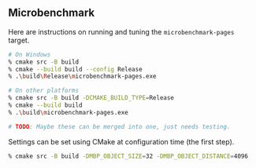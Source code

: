 ## Microbenchmark

Here are instructions on running and tuning the `microbenchmark-pages` target.

```bash
# On Windows
% cmake src -B build
% cmake --build build --config Release
% .\build\Release\microbenchmark-pages.exe

# On other platforms
% cmake src -B build -DCMAKE_BUILD_TYPE=Release
% cmake --build build
% .\build\microbenchmark-pages.exe

# TODO: Maybe these can be merged into one, just needs testing.
```

Settings can be set using CMake at configuration time (the first step).

```bash
% cmake src -B build -DMBP_OBJECT_SIZE=32 -DMBP_OBJECT_DISTANCE=4096
```